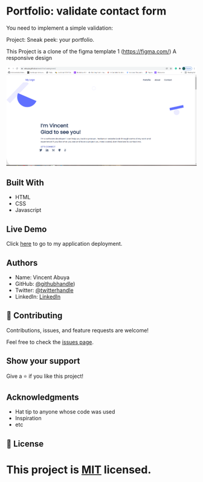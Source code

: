 # Portfolio: validate contact form

You need to implement a simple validation:

Project: Sneak peek: your portfolio.

This Project is a clone of the figma template 1 (https://figma.com/)
A responsive design

![screenshot](images/livedemo-screenshot.png)

## Built With

- HTML
- CSS
- Javascript

## Live Demo

Click [here](https://vabuyia.github.io/week-final-assingment/) to go to my application deployment.

## Authors

- Name: Vincent Abuya
- GitHub: [@githubhandle](https://github.com/vabuyia))
- Twitter: [@twitterhandle](vabuyia.com)
- LinkedIn: [LinkedIn](vabuyia.com)

## 🤝 Contributing

Contributions, issues, and feature requests are welcome!

Feel free to check the [issues page]().

## Show your support

Give a ⭐️ if you like this project!

## Acknowledgments

- Hat tip to anyone whose code was used
- Inspiration
- etc

## 📝 License

# This project is [MIT](lic.url) licensed.
